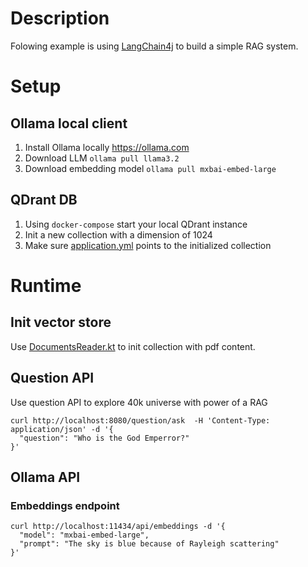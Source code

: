 # Description

Folowing example is using [LangChain4j](https://docs.langchain4j.dev/) to build a simple RAG system.

# Setup

## Ollama local client
1. Install Ollama locally https://ollama.com
2. Download LLM `ollama pull llama3.2`
3. Download embedding model `ollama pull mxbai-embed-large`

## QDrant DB
1. Using `docker-compose` start your local QDrant instance
2. Init a new collection with a dimension of 1024
3. Make sure [application.yml](src/main/resources/application.yml) points to the initialized collection

# Runtime
## Init vector store 
Use [DocumentsReader.kt](src/main/kotlin/com/iteratec/words2wisdom/documents/DocumentsReader.kt) to init collection with pdf content.

## Question API
Use question API to explore 40k universe with power of a RAG
```
curl http://localhost:8080/question/ask  -H 'Content-Type: application/json' -d '{
  "question": "Who is the God Emperror?"
}'
```
## Ollama API
### Embeddings endpoint
```
curl http://localhost:11434/api/embeddings -d '{
  "model": "mxbai-embed-large",
  "prompt": "The sky is blue because of Rayleigh scattering"
}'
```

